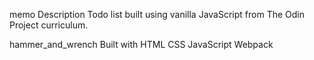 memo Description
Todo list built using vanilla JavaScript from The Odin Project curriculum.

hammer_and_wrench Built with
HTML
CSS
JavaScript
Webpack
